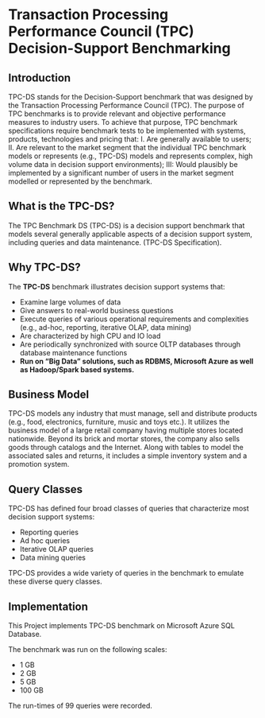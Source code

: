 # Transaction Processing Performance Council (TPC) Decision-Support Benchmarking
## Introduction 
TPC-DS stands for the Decision-Support benchmark that was designed by the Transaction Processing Performance Council (TPC). 
The purpose of TPC benchmarks is to provide relevant and objective performance measures to industry users. To achieve that purpose, TPC benchmark specifications require benchmark tests to be implemented with systems, products, technologies and pricing that: 
I. Are generally available to users;
II. Are relevant to the market segment that the individual TPC benchmark models or represents (e.g., TPC-DS) models and represents complex, high volume data in decision support environments);
III: Would plausibly be implemented by a significant number of users in the market segment
modelled or represented by the benchmark.

## What is the TPC-DS?
The TPC Benchmark DS (TPC-DS) is a decision support benchmark that models several generally applicable aspects of a decision support system, including queries and data maintenance. (TPC-DS Specification).

## Why TPC-DS?
The **TPC-DS** benchmark illustrates decision support systems that:
* Examine large volumes of data
* Give answers to real-world business questions
* Execute queries of various operational requirements and complexities (e.g., ad-hoc, reporting, iterative OLAP, data mining)
* Are characterized by high CPU and IO load
* Are periodically synchronized with source OLTP databases through database maintenance functions
* **Run on “Big Data” solutions, such as RDBMS, Microsoft Azure as well as Hadoop/Spark based systems.**

## Business Model 

TPC-DS models any industry that must manage, sell and distribute products (e.g., food, electronics, furniture, music and toys etc.). It utilizes the business model of a large retail company having multiple stores located nationwide. Beyond its brick and mortar stores, the company also sells goods through catalogs and the Internet. Along with tables to model the associated sales and returns, it includes a simple inventory system and a promotion system. 

## Query Classes
TPC-DS has defined four broad classes of queries that characterize most decision support systems: 
* Reporting queries
* Ad hoc queries
* Iterative OLAP queries
* Data mining queries

TPC-DS provides a wide variety of queries in the benchmark to emulate these diverse query
classes.
## Implementation 

This Project implements TPC-DS benchmark on Microsoft Azure SQL Database. 

The benchmark was run on the following scales: 
- 1 GB
- 2 GB
- 5 GB
- 100 GB

The run-times of 99 queries were recorded. 

